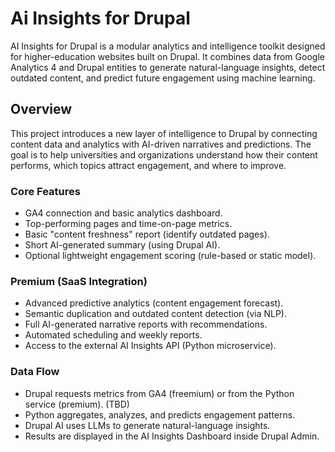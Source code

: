# Ai Insights for Drupal
AI Insights for Drupal is a modular analytics and intelligence toolkit designed for higher-education websites built on Drupal. It combines data from Google Analytics 4 and Drupal entities to generate natural-language insights, detect outdated content, and predict future engagement using machine learning.

## Overview

This project introduces a new layer of intelligence to Drupal by connecting content data and analytics with AI-driven narratives and predictions.
The goal is to help universities and organizations understand how their content performs, which topics attract engagement, and where to improve.

### Core Features

- GA4 connection and basic analytics dashboard.
- Top-performing pages and time-on-page metrics.
- Basic "content freshness" report (identify outdated pages).
- Short AI-generated summary (using Drupal AI).
- Optional lightweight engagement scoring (rule-based or static model).

### Premium (SaaS Integration)

- Advanced predictive analytics (content engagement forecast).
- Semantic duplication and outdated content detection (via NLP).
- Full AI-generated narrative reports with recommendations.
- Automated scheduling and weekly reports.
- Access to the external AI Insights API (Python microservice).

### Data Flow

- Drupal requests metrics from GA4 (freemium) or from the Python service (premium). (TBD)
- Python aggregates, analyzes, and predicts engagement patterns.
- Drupal AI uses LLMs to generate natural-language insights.
- Results are displayed in the AI Insights Dashboard inside Drupal Admin.
